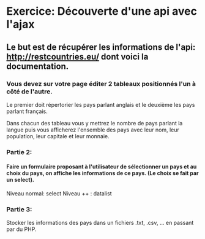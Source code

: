 # Exercice: Découverte d'une api avec l'ajax

## Le but est de récupérer les informations de l'api: http://restcountries.eu/ dont voici la documentation.

### Vous devez sur votre page éditer 2 tableaux positionnés l'un à côté de l'autre.

Le premier doit répertorier les pays parlant anglais et le deuxième les pays parlant français.

Dans chacun des tableau vous y mettrez le nombre de pays parlant la langue puis vous afficherez l'ensemble des pays avec leur nom, leur population, leur capitale et leur monnaie.

### Partie 2:

#### Faire un formulaire proposant à l'utilisateur de sélectionner un pays et au choix du pays, on affiche les informations de ce pays. (Le choix se fait par un select).
Niveau normal: select
Niveau ++ : datalist

### Partie 3:

Stocker les informations des pays dans un fichiers .txt, .csv, ... en passant par du PHP.


